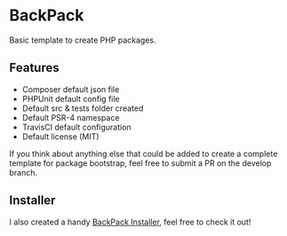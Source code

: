 # BackPack

Basic template to create PHP packages.

## Features

- Composer default json file
- PHPUnit default config file
- Default src & tests folder created
- Default PSR-4 namespace
- TravisCI default configuration
- Default license (MIT)

If you think about anything else that could be added to create a complete template for package bootstrap, feel free to submit a PR on the develop branch.

## Installer

I also created a handy [BackPack Installer](https://github.com/WhatDaFox/BackPack-Installer), feel free to check it out!

